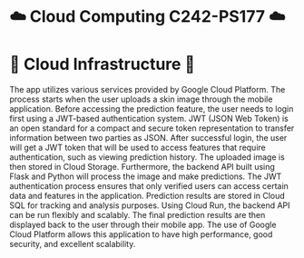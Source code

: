 # ☁️ Cloud Computing C242-PS177 ☁️

# 🔧 Cloud Infrastructure 🔧
The app utilizes various services provided by Google Cloud Platform. The process starts when the user uploads a skin image through the mobile application. Before accessing the prediction feature, the user needs to login first using a JWT-based authentication system. JWT (JSON Web Token) is an open standard for a compact and secure token representation to transfer information between two parties as JSON. After successful login, the user will get a JWT token that will be used to access features that require authentication, such as viewing prediction history. The uploaded image is then stored in Cloud Storage. Furthermore, the backend API built using Flask and Python will process the image and make predictions. The JWT authentication process ensures that only verified users can access certain data and features in the application. Prediction results are stored in Cloud SQL for tracking and analysis purposes. Using Cloud Run, the backend API can be run flexibly and scalably. The final prediction results are then displayed back to the user through their mobile app. The use of Google Cloud Platform allows this application to have high performance, good security, and excellent scalability.
